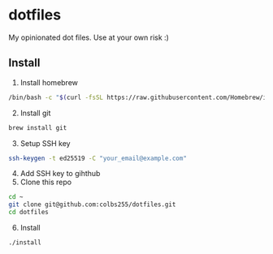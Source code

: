 # dotfiles

My opinionated dot files. Use at your own risk :)

## Install

1. Install homebrew
```bash
/bin/bash -c "$(curl -fsSL https://raw.githubusercontent.com/Homebrew/install/HEAD/install.sh)"
```
2. Install git
```bash
brew install git
```
3. Setup SSH key
```bash
ssh-keygen -t ed25519 -C "your_email@example.com"
```
4. Add SSH key to gihthub
5. Clone this repo
```bash
cd ~
git clone git@github.com:colbs255/dotfiles.git
cd dotfiles
```
6. Install
```bash
./install
```
